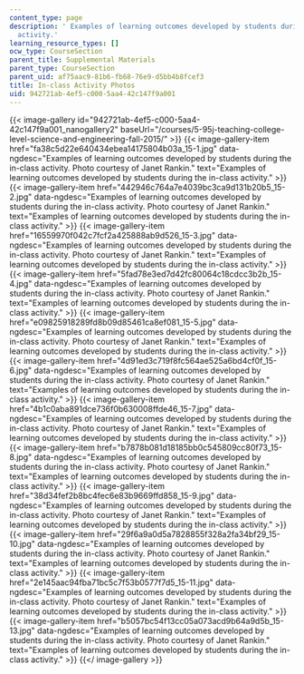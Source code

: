 ```yaml
---
content_type: page
description: ' Examples of learning outcomes developed by students during the in-class
  activity.'
learning_resource_types: []
ocw_type: CourseSection
parent_title: Supplemental Materials
parent_type: CourseSection
parent_uid: af75aac9-81b6-fb68-76e9-d5bb4b8fcef3
title: In-class Activity Photos
uid: 942721ab-4ef5-c000-5aa4-42c147f9a001
---
```


{{< image-gallery id="942721ab-4ef5-c000-5aa4-42c147f9a001_nanogallery2" baseUrl="/courses/5-95j-teaching-college-level-science-and-engineering-fall-2015/" >}}
{{< image-gallery-item href="fa38c5d22e640434ebea14175804b03a_15-1.jpg" data-ngdesc="Examples of learning outcomes developed by students during the in-class activity. Photo courtesy of Janet Rankin." text="Examples of learning outcomes developed by students during the in-class activity." >}}
{{< image-gallery-item href="442946c764a7e4039bc3ca9d131b20b5_15-2.jpg" data-ngdesc="Examples of learning outcomes developed by students during the in-class activity. Photo courtesy of Janet Rankin." text="Examples of learning outcomes developed by students during the in-class activity." >}}
{{< image-gallery-item href="16559970f042c7fcf2a425888ab9d526_15-3.jpg" data-ngdesc="Examples of learning outcomes developed by students during the in-class activity. Photo courtesy of Janet Rankin." text="Examples of learning outcomes developed by students during the in-class activity." >}}
{{< image-gallery-item href="5fad78e3ed7d42fc80064c18cdcc3b2b_15-4.jpg" data-ngdesc="Examples of learning outcomes developed by students during the in-class activity. Photo courtesy of Janet Rankin." text="Examples of learning outcomes developed by students during the in-class activity." >}}
{{< image-gallery-item href="e09825918289fd8b09d85461ca8ef081_15-5.jpg" data-ngdesc="Examples of learning outcomes developed by students during the in-class activity. Photo courtesy of Janet Rankin." text="Examples of learning outcomes developed by students during the in-class activity." >}}
{{< image-gallery-item href="4d91ed3c719f8fc564ae525a6bd4cf0f_15-6.jpg" data-ngdesc="Examples of learning outcomes developed by students during the in-class activity. Photo courtesy of Janet Rankin." text="Examples of learning outcomes developed by students during the in-class activity." >}}
{{< image-gallery-item href="4b1c0aba891dce736f0b630008ffde46_15-7.jpg" data-ngdesc="Examples of learning outcomes developed by students during the in-class activity. Photo courtesy of Janet Rankin." text="Examples of learning outcomes developed by students during the in-class activity." >}}
{{< image-gallery-item href="b7878b081d18185bb0c545809cc80f73_15-8.jpg" data-ngdesc="Examples of learning outcomes developed by students during the in-class activity. Photo courtesy of Janet Rankin." text="Examples of learning outcomes developed by students during the in-class activity." >}}
{{< image-gallery-item href="38d34fef2b8bc4fec6e83b9669ffd858_15-9.jpg" data-ngdesc="Examples of learning outcomes developed by students during the in-class activity. Photo courtesy of Janet Rankin." text="Examples of learning outcomes developed by students during the in-class activity." >}}
{{< image-gallery-item href="29f6a9a0d5a7828855f328a2fa34bf29_15-10.jpg" data-ngdesc="Examples of learning outcomes developed by students during the in-class activity. Photo courtesy of Janet Rankin." text="Examples of learning outcomes developed by students during the in-class activity." >}}
{{< image-gallery-item href="2e145aac94fba71bc5c7f53b0577f7d5_15-11.jpg" data-ngdesc="Examples of learning outcomes developed by students during the in-class activity. Photo courtesy of Janet Rankin." text="Examples of learning outcomes developed by students during the in-class activity." >}}
{{< image-gallery-item href="b5057bc54f13cc05a073acd9b64a9d5b_15-13.jpg" data-ngdesc="Examples of learning outcomes developed by students during the in-class activity. Photo courtesy of Janet Rankin." text="Examples of learning outcomes developed by students during the in-class activity." >}}
{{</ image-gallery >}}